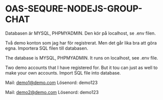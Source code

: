 # OAS-SEQURE-NODEJS-GROUP-CHAT

Databasen är MYSQL, PHPMYADMIN. Den kör på localhost, se .env filen.

Två demo konton som jag har för registrerat. Men det går lika bra att göra egna. Importera SQL filen till databasen.

The database is MYSQL, PHPMYADMIN. It runs on localhost, see .env file.

Two demo accounts that I have registered for. But it tou can just as well to make your own accounts. Import SQL file into database.


Mail: demo1@demo.com
Lösenord: demo123


Mail: demo2@demo.com
Lösenord: demo123
